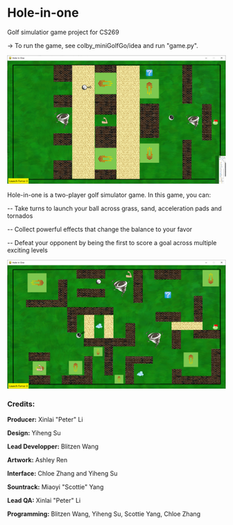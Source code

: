 # Hole-in-one
Golf simulatior game project for CS269

-> To run the game, see colby_miniGolfGo/idea and run "game.py".

![](pictures/game_example_01.png)

Hole-in-one is a two-player golf simulator game. In this game, you can:

-- Take turns to launch your ball across grass, sand, acceleration pads and tornados

-- Collect powerful effects that change the balance to your favor

-- Defeat your opponent by being the first to score a goal across multiple exciting levels

![](pictures/game_example_02.png)


### Credits:

**Producer:** Xinlai "Peter" Li

**Design:** Yiheng Su

**Lead Developper:** Blitzen Wang

**Artwork:** Ashley Ren

**Interface:** Chloe Zhang and Yiheng Su

**Sountrack:** Miaoyi "Scottie" Yang

**Lead QA:** Xinlai "Peter" Li

**Programming:** Blitzen Wang, Yiheng Su, Scottie Yang, Chloe Zhang
